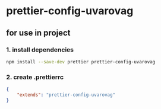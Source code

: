 # prettier-config-uvarovag

## for use in project

### 1. install dependencies

```bash
npm install --save-dev prettier prettier-config-uvarovag
```

### 2. create .prettierrc

```json
{
    "extends": "prettier-config-uvarovag"
}
```
